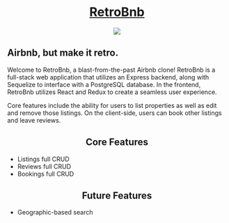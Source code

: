<div align="center">
  <h1><a href="https://retrobnb.onrender.com/">RetroBnb</a></h1>
</div>

<p align="center"> 
  <img src="https://skillicons.dev/icons?i=js,nodejs,react,redux,express,sequelize,webpack,github,postgres,babel,git,html,css&perline=7">
</p>

## Airbnb, but make it retro.

<p>Welcome to RetroBnb, a blast-from-the-past Airbnb clone! RetroBnb is a full-stack web application that utilizes an Express backend, along with Sequelize to interface with a PostgreSQL database. In the frontend, RetroBnb utilizes React and Redux to create a seamless user experience.
<p>

<p>
Core features include the ability for users to list properties as well as edit and remove those listings. On the client-side, users can book other listings and leave reviews.
</p>


<h2 align="center">Core Features</a></h2>

- Listings full CRUD
- Reviews full CRUD
- Bookings full CRUD

<h2 align="center">Future Features</h2>

- Geographic-based search
